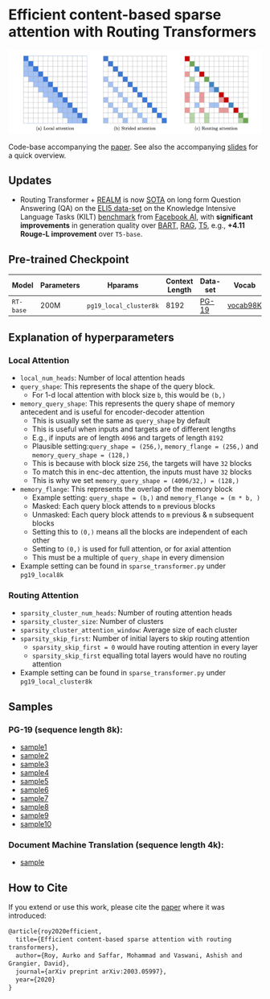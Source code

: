 # Efficient content-based sparse attention with Routing Transformers

<img src = "image/routing_attention.png" alt="Routing attention">

Code-base accompanying the [paper](https://arxiv.org/abs/2003.05997). See also
the accompanying [slides](https://drive.google.com/file/d/1maX-UQbtnVtxQqLmHvWVN6LNYtnBaTd9/view?usp=sharing)
for a quick overview.

## Updates

* Routing Transformer + [REALM](https://github.com/google-research/language/tree/master/language/realm)
  is now [SOTA](https://eval.ai/web/challenges/challenge-page/689/leaderboard/1908#leaderboardrank-1)
  on long form Question Answering (QA) on the
  [ELI5 data-set](https://github.com/facebookresearch/ELI5) on the Knowledge
  Intensive Language Tasks (KILT) [benchmark](https://github.com/facebookresearch/KILT)
  from [Facebook AI](https://ai.facebook.com/blog/introducing-kilt-a-new-unified-benchmark-for-knowledge-intensive-nlp-tasks/),
  with **significant improvements** in generation quality over [BART](https://arxiv.org/abs/1910.13461),
  [RAG](https://ai.facebook.com/blog/retrieval-augmented-generation-streamlining-the-creation-of-intelligent-natural-language-processing-models/),
  [T5](https://arxiv.org/abs/1910.10683), e.g., **+4.11 Rouge-L improvement** 
  over `T5-base`.

## Pre-trained Checkpoint

Model     | Parameters | Hparams                | Context Length | Data-set                                  | Vocab                                                                                     | Download
--------- | ---------- | ---------------------- | -------------- | ----------------------------------------- | ----------------------------------------------------------------------------------------- | --------
`RT-base` | 200M       | `pg19_local_cluster8k` | 8192           | [PG-19](https://github.com/deepmind/pg19) | [vocab98K](https://storage.googleapis.com/rt-checkpoint/vocab.pg19_length8k.32768.subwords) | [checkpoint.zip](https://storage.googleapis.com/rt-checkpoint/checkpoint.zip)

## Explanation of hyperparameters

### Local Attention

*   `local_num_heads`: Number of local attention heads
*   `query_shape`: This represents the shape of the query block.
    *   For 1-d local attention with block size `b`, this would be `(b,)`
*   `memory_query_shape`: This represents the query shape of memory antecedent
    and is useful for encoder-decoder attention
    * This is usually set the same as `query_shape` by default
    * This is useful when inputs and targets are of different lengths
    * E.g., if inputs are of length `4096` and targets of length `8192`
    * Plausible setting:`query_shape = (256,)`, `memory_flange = (256,)` and
      `memory_query_shape = (128,)`
    * This is because with block size `256`, the targets will have `32` blocks
    * To match this in enc-dec attention, the inputs must have `32` blocks
    * This is why we set `memory_query_shape = (4096/32,) = (128,)`
*   `memory_flange`: This represents the overlap of the memory block
    * Example setting: `query_shape = (b,)` and `memory_flange = (m * b, )`
    * Masked: Each query block attends to `m` previous blocks
    * Unmasked: Each query block attends to `m` previous & `m` subsequent blocks
    * Setting this to `(0,)` means all the blocks are independent of each other
    * Setting to `(0,)` is used for full attention, or for axial attention
    * This must be a multiple of `query_shape` in every dimension
*   Example setting can be found in `sparse_transformer.py` under `pg19_local8k`

### Routing Attention

*   `sparsity_cluster_num_heads`: Number of routing attention heads
*   `sparsity_cluster_size`: Number of clusters
*   `sparsity_cluster_attention_window`: Average size of each cluster
*   `sparsity_skip_first`: Number of initial layers to skip routing attention
    *   `sparsity_skip_first = 0` would have routing attention in every layer
    *   `sparsity_skip_first` equalling total layers would have no routing
        attention
*   Example setting can be found in `sparse_transformer.py` under
    `pg19_local_cluster8k`

## Samples

### PG-19 (sequence length 8k):

- [sample1](https://docs.google.com/document/d/1YE6644MprOr1vJkY0lJPeYswJQxncBmD_O12LQAMxIA/edit?usp=sharing)
- [sample2](https://docs.google.com/document/d/1UwCYAbIMHOXe07X5ELMwTPa90rqrZCGiJML4jywc0yY/edit?usp=sharing)
- [sample3](https://docs.google.com/document/d/1dC2zNExumaaxTu7BiClo88bZ0JKJMAJolJQDkcOHT70/edit?usp=sharing)
- [sample4](https://docs.google.com/document/d/1zoYG-x_1ElNZc6TatHfGgasNKAuOEqtaBI91ygfb2jA/edit?usp=sharing)
- [sample5](https://docs.google.com/document/d/1XvwY8jFUGGEw3S2HzNx7gBg-9nzSRWHtQVNQAyTVuAU/edit?usp=sharing)
- [sample6](https://docs.google.com/document/d/1RZrOI8e7n7czgA_a7Mt34ePymUFwyjEYrjohZ8aoBoc/edit?usp=sharing)
- [sample7](https://docs.google.com/document/d/1WfSqLCAEd8W3_s3dpaLPH3JwCG3ucBiK_JsoG8q0K3U/edit?usp=sharing)
- [sample8](https://docs.google.com/document/d/1O6KdRk5E-JWnhFmcFjiJwAEMHnprtN1ADr3JUvu65EM/edit?usp=sharing)
- [sample9](https://docs.google.com/document/d/1ZoM2-NCC7wTaB0bsuJw5W6HFslrRmczK8lJaoKsfaps/edit?usp=sharing)
- [sample10](https://docs.google.com/document/d/1x47B8hSRYCcOCHSLCLGctsZTWeeBFYhbbpRftAsh-Bw/edit?usp=sharing)

### Document Machine Translation (sequence length 4k):

-   [sample](https://docs.google.com/document/d/1wqKAyHx7IzJIS0nH9zFYM6KxkjR1qlnYjaECUI9YmmY/edit?usp=sharing)

## How to Cite

If you extend or use this work, please cite the
[paper](https://arxiv.org/abs/2003.05997) where it was introduced:

```
@article{roy2020efficient,
  title={Efficient content-based sparse attention with routing transformers},
  author={Roy, Aurko and Saffar, Mohammad and Vaswani, Ashish and Grangier, David},
  journal={arXiv preprint arXiv:2003.05997},
  year={2020}
}
```
